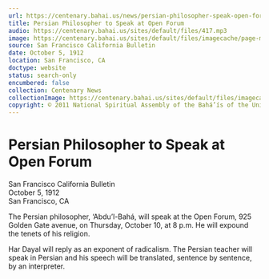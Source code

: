 ```yaml
---
url: https://centenary.bahai.us/news/persian-philosopher-speak-open-forum
title: Persian Philosopher to Speak at Open Forum
audio: https://centenary.bahai.us/sites/default/files/417.mp3
image: https://centenary.bahai.us/sites/default/files/imagecache/page-main-image/images/press_clippings/10-05-1912%20SFO%20Bulletin%20Persian%20Philosopher%20to%20Speak.png
source: San Francisco California Bulletin
date: October 5, 1912
location: San Francisco, CA
doctype: website
status: search-only
encumbered: false
collection: Centenary News
collectionImage: https://centenary.bahai.us/sites/default/files/imagecache/theme-image/main_image/abdulbaha-overview-small_0.jpg
copyright: © 2011 National Spiritual Assembly of the Bahá’ís of the United States
---
```



# Persian Philosopher to Speak at Open Forum

San Francisco California Bulletin  
October 5, 1912  
San Francisco, CA  



The Persian philosopher, ‘Abdu’l-Bahá, will speak at the Open Forum, 925 Golden Gate avenue, on Thursday, October 10, at 8 p.m. He will expound the tenets of his religion.

Har Dayal will reply as an exponent of radicalism. The Persian teacher will speak in Persian and his speech will be translated, sentence by sentence, by an interpreter.